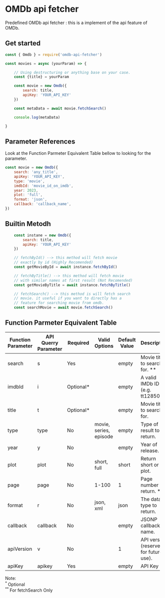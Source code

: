 # OMDb api fetcher

Predefined OMDb api fetcher : this is a implement of the api feature of OMDb.

## Get started

```js
const { Omdb } = require('omdb-api-fetcher')

const movies = async (yourParam) => {

    // Using destructuring or anything base on your case.
    const {title} = yourParam

    const movie = new Omdb({
        search: title,
        apiKey: 'YOUR_API_KEY'
    })

    const metaData = await movie.fetchSearch()

    console.log(metaData)

}
```

## Parameter References

Look at the Function Parmeter Equivalent Table bellow to looking for the parameter.

```js
const movie = new Omdb({
    search: 'any_title',
    apiKey: 'YOUR_API_KEY',
    type: 'movie',
    imdbId: 'movie_id_on_imdb',
    year: 2023,
    plot: 'full',
    format: 'json',
    callback: 'callback_name',
})
```

## Builtin Metodh

```js
    const instane = new Omdb({
        search: title,
        apiKey: 'YOUR_API_KEY'
    })

    // fetchById() --> this method will fetch movie 
    // exactly by id (Highly Recomended)
    const getMovieById = await instance.fetchById()

    // fetchByTitle() --> this method will fetch movie 
    // with similar names at first result (Not Recomended)
    const getMovieByTitle = await instance.fetchByTitle()

    // fetchSearch() --> this method is will fetch search
    // movie. it useful if you want to directly has a
    // feature for searching movie from omdb.
    const searchMovie = await movie.fetchSearch()

```

## Function Parmeter Equivalent Table

| **Function Parameter** | **API Querry Parameter** | **Required** | **Valid Options**      | **Default Value** | **Description**                        |
|------------------------|----------------------|--------------|------------------------|-------------------|----------------------------------------|
| search                 | s                    | Yes          |                        | empty           | Movie title to search for. **         |
| imdbId                 | i                    | Optional*    |                        | empty           | A valid IMDb ID (e.g. tt1285016)       |
| title                  | t                    | Optional*    |                        | empty           | Movie title to search for.             |
| type                   | type                 | No           | movie, series, episode | empty           | Type of result to return.              |
| year                   | y                    | No           |                        | empty           | Year of release.                       |
| plot                   | plot                 | No           | short, full            | short             | Return short or full plot.             |
| page                   | page                 | No           | 1-100                  | 1                 | Page number to return. **              |
| format                 | r                    | No           | json, xml              | json              | The data type to return.               |
| callback               | callback             | No           |                        | empty           | JSONP callback name.                   |
| apiVersion             | v                    | No           |                        | 1                 | API version (reserved for future use). |
| apiKey                 | apikey               | Yes          |                        | empty               | API Key                                |

Note:  
<sup> * </sup> Optional  
<sup> ** </sup> For fetchSearch Only

